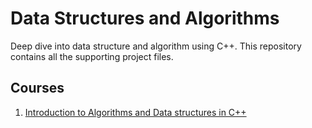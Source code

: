 # Data Structures and Algorithms

Deep dive into data structure and algorithm using C++. This repository contains all the supporting project files.

## Courses
1. [Introduction to Algorithms and Data structures in C++](https://www.udemy.com/introduction-to-algorithms-and-data-structures-in-c/)
